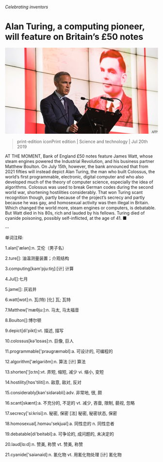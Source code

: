 ###### Celebrating inventors

# Alan Turing, a computing pioneer, will feature on Britain’s £50 notes 

![image](images/20190720_STP002_0.jpg) 

> print-edition iconPrint edition | Science and technology | Jul 20th 2019 

AT THE MOMENT, Bank of England £50 notes feature James Watt, whose steam engines powered the Industrial Revolution, and his business partner Matthew Boulton. On July 15th, however, the bank announced that from 2021 fifties will instead depict Alan Turing, the man who built Colossus, the world’s first programmable, electronic, digital computer and who also developed much of the theory of computer science, especially the idea of algorithms. Colossus was used to break German codes during the second world war, shortening hostilities considerably. That won Turing scant recognition though, partly because of the project’s secrecy and partly because he was gay, and homosexual activity was then illegal in Britain. Which changed the world more, steam engines or computers, is debatable. But Watt died in his 80s, rich and lauded by his fellows. Turing died of cyanide poisoning, possibly self-inflicted, at the age of 41. ■ 

-- 

 单词注释:

1.alan['ælәn]:n. 艾伦（男子名） 

2.ture[]: 油温测量装置；介观结构 

3.computing[kәm'pju:tiŋ]:[计] 计算 

4.Jul[]:七月 

5.jame[]: 灰岩井 

6.watt[wɒt]:n. 瓦(特) [化] 瓦; 瓦特 

7.Matthew['mæθju:]:n. 马太, 马太福音 

8.Boulton[]:博尔顿 

9.depict[di'pikt]:vt. 描述, 描写 

10.colossus[kә'lɒsәs]:n. 巨像, 巨人 

11.programmable['prәugræmәbl]:a. 可设计的, 可编程的 

12.algorithm['ælgәriðm]:n. 算法 [计] 算法 

13.shorten['ʃɒ:tn]:vt. 弄短, 缩短, 减少 vi. 缩小, 变短 

14.hostility[hɒs'tiliti]:n. 敌意, 敌对, 反对 

15.considerably[kәn'sidәrәbli]:adv. 非常地, 很, 颇 

16.scant[skænt]:a. 不充分的, 不足的 vt. 减少, 吝啬, 限制, 藐视, 忽略 

17.secrecy['si:krisi]:n. 秘密, 保密 [法] 秘密, 秘密状态, 保密 

18.homosexual[.hɒmәu'sekjuәl]:a. 同性恋的 n. 同性恋者 

19.debatable[di'beitәbl]:a. 可争论的, 成问题的, 未决定的 

20.laud[lɒ:d]:n. 赞美, 称赞 vt. 赞美, 称赞 

21.cyanide['saiәnaid]:n. 氰化物 vt. 用氰化物处理 [计] 氰化物 

